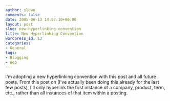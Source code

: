 ```yaml
---
author: slowe
comments: false
date: 2005-06-13 14:57:10+00:00
layout: post
slug: new-hyperlinking-convention
title: New Hyperlinking Convention
wordpress_id: 13
categories:
- General
tags:
- Blogging
- Web
---
```


I'm adopting a new hyperlinking convention with this post and all future posts. From this post on (I've actually been doing this already for the last few posts), I'll only hyperlink the first instance of a company, product, term, etc., rather than all instances of that item within a posting.
